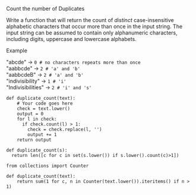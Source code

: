 Count the number of Duplicates

Write a function that will return the count of _distinct_ case-insensitive alphabetic characters that occur more than once in the input string. The input string can be assumed to contain only alphanumeric characters, including digits, uppercase and lowercase alphabets.

Example

"abcde" -> ```0 # no characters repeats more than once```  
"aabbcde" -> ```2 # 'a' and 'b'```  
"aabbcdeB" -> ```2 # 'a' and 'b'```  
"indivisibility" -> ```1 # 'i'```  
"Indivisibilities" -> ```2 # 'i' and 's'```

    def duplicate_count(text):
        # Your code goes here
        check = text.lower()
        output = 0
        for l in check:
          if check.count(l) > 1:
            check = check.replace(l, '')
            output += 1
        return output
        
```
def duplicate_count(s):
  return len([c for c in set(s.lower()) if s.lower().count(c)>1])
```

    from collections import Counter

    def duplicate_count(text):
        return sum(1 for c, n in Counter(text.lower()).iteritems() if n > 1)
